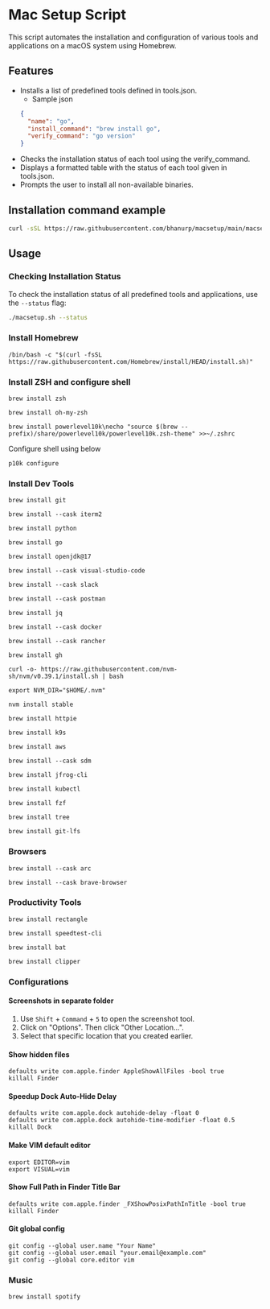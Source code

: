 # Mac Setup Script

This script automates the installation and configuration of various tools and applications on a macOS system using Homebrew.

## Features

- Installs a list of predefined tools defined in tools.json.
    - Sample json
    ```json
    {
      "name": "go",
      "install_command": "brew install go",
      "verify_command": "go version"
    }
    ```
- Checks the installation status of each tool using the verify_command.
- Displays a formatted table with the status of each tool given in tools.json.
- Prompts the user to install all non-available binaries.

## Installation command example

```sh
curl -sSL https://raw.githubusercontent.com/bhanurp/macsetup/main/macsetup.sh | bash -s -- --status --install
```

## Usage

### Checking Installation Status

To check the installation status of all predefined tools and applications, use the `--status` flag:

```sh
./macsetup.sh --status
```

### Install Homebrew

```
/bin/bash -c "$(curl -fsSL https://raw.githubusercontent.com/Homebrew/install/HEAD/install.sh)"
```

### Install ZSH and configure shell
```
brew install zsh
```

```
brew install oh-my-zsh
```

```
brew install powerlevel10k\necho "source $(brew --prefix)/share/powerlevel10k/powerlevel10k.zsh-theme" >>~/.zshrc
```

Configure shell using below
```
p10k configure
```

### Install Dev Tools

```
brew install git
```

```
brew install --cask iterm2
```

```
brew install python
```

```
brew install go
```

```
brew install openjdk@17
```

```
brew install --cask visual-studio-code
```

```
brew install --cask slack
```

```
brew install --cask postman
```

```
brew install jq
```

```
brew install --cask docker
```

```
brew install --cask rancher
```

```
brew install gh
```

```
curl -o- https://raw.githubusercontent.com/nvm-sh/nvm/v0.39.1/install.sh | bash
```
```
export NVM_DIR="$HOME/.nvm"
```
```
nvm install stable
```

```
brew install httpie
```

```
brew install k9s
```

```
brew install aws
```

```
brew install --cask sdm
```

```
brew install jfrog-cli
```

```
brew install kubectl
```

```
brew install fzf
```

```
brew install tree
```

```
brew install git-lfs
```

### Browsers

```
brew install --cask arc
```

```
brew install --cask brave-browser
```

### Productivity Tools

```
brew install rectangle
```

```
brew install speedtest-cli
```

```
brew install bat
```

```
brew install clipper
```

### Configurations

#### Screenshots in separate folder

1. Use ```Shift``` + ```Command``` + ```5``` to open the screenshot tool.
2. Click on "Options". Then click "Other Location...".
3. Select that specific location that you created earlier.

#### Show hidden files

```
defaults write com.apple.finder AppleShowAllFiles -bool true
killall Finder
```

#### Speedup Dock Auto-Hide Delay

```
defaults write com.apple.dock autohide-delay -float 0
defaults write com.apple.dock autohide-time-modifier -float 0.5
killall Dock
```

#### Make VIM default editor

```
export EDITOR=vim
export VISUAL=vim
```

#### Show Full Path in Finder Title Bar

```
defaults write com.apple.finder _FXShowPosixPathInTitle -bool true
killall Finder
```

#### Git global config

```
git config --global user.name "Your Name"
git config --global user.email "your.email@example.com"
git config --global core.editor vim
```

### Music

```
brew install spotify
```